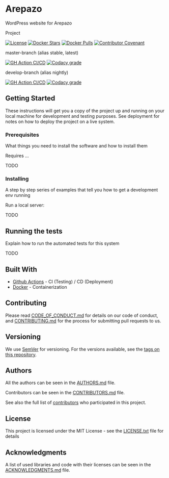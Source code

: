 # Arepazo

WordPress website for Arepazo

Project

[![License](https://img.shields.io/github/license/d3strukt0r/arepazo)](LICENSE.txt)
[![Docker Stars](https://img.shields.io/docker/stars/d3strukt0r/arepazo.svg?label=docker%20stars%20)][docker]
[![Docker Pulls](https://img.shields.io/docker/pulls/d3strukt0r/arepazo.svg?label=docker%20pulls%20)][docker]
[![Contributor Covenant](https://img.shields.io/badge/Contributor%20Covenant-2.0-4baaaa.svg)](CODE_OF_CONDUCT.md)

master-branch (alias stable, latest)

[![GH Action CI/CD](https://github.com/D3strukt0r/arepazo/workflows/CI/CD/badge.svg?branch=master)][gh-action]
[![Codacy grade](https://img.shields.io/codacy/grade/a7d3a41ddccf4662880b35ae48f67454/master)][codacy]

develop-branch (alias nightly)

[![GH Action CI/CD](https://github.com/D3strukt0r/arepazo/workflows/CI/CD/badge.svg?branch=develop)][gh-action]
[![Codacy grade](https://img.shields.io/codacy/grade/a7d3a41ddccf4662880b35ae48f67454/develop)][codacy]

## Getting Started

These instructions will get you a copy of the project up and running on your local machine for development and testing purposes. See deployment for notes on how to deploy the project on a live system.

### Prerequisites

What things you need to install the software and how to install them

Requires ...

TODO

### Installing

A step by step series of examples that tell you how to get a development env running

Run a local server:

TODO

## Running the tests

Explain how to run the automated tests for this system

TODO

## Built With

* [Github Actions](https://github.com/features/actions) - CI (Testing) / CD (Deployment)
* [Docker](https://www.docker.com) - Containerization

## Contributing

Please read [CODE_OF_CONDUCT.md](CODE_OF_CONDUCT.md) for details on our code of conduct, and [CONTRIBUTING.md](CONTRIBUTING.md) for the process for submitting pull requests to us.

## Versioning

We use [SemVer](http://semver.org/) for versioning. For the versions available, see the [tags on this repository][gh-tags].

## Authors

All the authors can be seen in the [AUTHORS.md](AUTHORS.md) file.

Contributors can be seen in the [CONTRIBUTORS.md](CONTRIBUTORS.md) file.

See also the full list of [contributors][gh-contributors] who participated in this project.

## License

This project is licensed under the MIT License - see the [LICENSE.txt](LICENSE.txt) file for details

## Acknowledgments

A list of used libraries and code with their licenses can be seen in the [ACKNOWLEDGMENTS.md](ACKNOWLEDGMENTS.md) file.

[docker]: https://hub.docker.com/repository/docker/d3strukt0r/arepazo
[gh-action]: https://github.com/D3strukt0r/arepazo/actions
[gh-tags]: https://github.com/D3strukt0r/arepazo/tags
[gh-contributors]: https://github.com/D3strukt0r/arepazo/contributors
[codacy]: https://www.codacy.com/manual/D3strukt0r/arepazo
